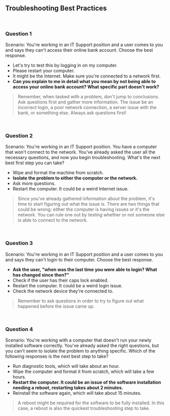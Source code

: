 ## Troubleshooting Best Practices

<br>

### Question 1

Scenario: You're working in an IT Support position and a user comes to you and says they can't access their online bank account. Choose the best response.

* Let's try to test this by logging in on my computer.
* Please restart your computer.
* It might be the Internet. Make sure you're connected to a network first.
* **Can you explain to me in detail what you mean by not being able to access your online bank account? What specific part doesn't work?**

> Remember, when tasked with a problem, don't jump to conclusions. Ask questions first and gather more information. The issue be an incorrect login, a poor network connection, a server issue with the bank, or something else. Always ask questions first!

<br>

### Question 2

Scenario: You're working in an IT Support position. You have a computer that won't connect to the network. You've already asked the user all the necessary questions, and now you begin troubleshooting. What's the next best first step you can take?

* Wipe and format the machine from scratch.
* **Isolate the problem to either the computer or the network.**
* Ask more questions.
* Restart the computer. It could be a weird Internet issue.

> Since you've already gathered information about the problem, it's time to start figuring out what the issue is. There are two things that could be wrong: either the computer is having issues or it's the network. You can rule one out by testing whether or not someone else is able to connect to the network.

<br>

### Question 3

Scenario: You're working in an IT Support position and a user comes to you and says they can't login to their computer. Choose the best response.

* **Ask the user, "when was the last time you were able to login? What has changed since then?"**
* Check if the user has their caps lock enabled.
* Restart the computer. It could be a weird login issue.
* Check the network device they're connected to.

> Remember to ask questions in order to try to figure out what happened before the issue came up.

<br>

### Question 4

Scenario: You're working with a computer that doesn't run your newly installed software correctly. You've already asked the right questions, but you can't seem to isolate the problem to anything specific. Which of the following responses is the next best step to take?

* Run diagnostic tools, which will take about an hour.
* Wipe the computer and format it from scratch, which will take a few hours.
* **Restart the computer. It could be an issue of the software installation needing a reboot, restarting takes about 2 minutes.**
* Reinstall the software again, which will take about 15 minutes.

> A reboot might be required for the software to be fully installed. In this case, a reboot is also the quickest troubleshooting step to take.
